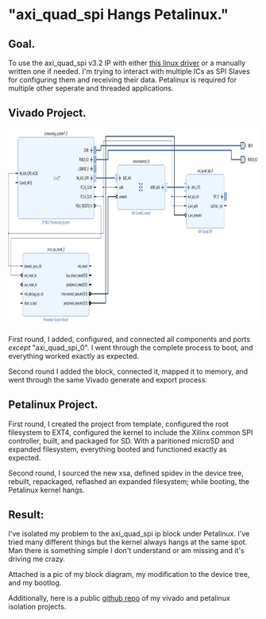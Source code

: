 # "axi_quad_spi Hangs Petalinux."

## Goal.
To use the axi_quad_spi v3.2 IP with either [this linux driver](https://xilinx-wiki.atlassian.net/wiki/spaces/A/pages/18842255/Linux+SPI+Driver#LinuxSPIDriver-DevicetreeSettings) or a manually written one if needed. I'm trying to interact with multiple ICs as SPI Slaves for configuring them and receiving their data. Petalinux is required for multiple other seperate and threaded applications.

## Vivado Project.
<img src="https://github.com/ZeHolyQofPower/axi_quad_spi_and_petalinux/blob/main/block_diagram.png" width="800" height="400"/>

First round, I added, configured, and connected all components and ports *except* "axi_quad_spi_0". I went through the complete process to boot, and everything worked exactly as expected. 

Second round I added the block, connected it, mapped it to memory, and went through the same Vivado generate and export process.

## Petalinux Project.

First round, I created the project from template, configured the root filesystem to EXT4, configured the kernel to include the Xilinx common SPI controller, built, and packaged for SD. With a paritioned microSD and expanded filesystem, everything booted and functioned exactly as expected. 

Second round, I sourced the new xsa, defined spidev in the device tree, rebuilt, repackaged, reflashed an expanded filesystem; while booting, the Petalinux kernel hangs.

[//]: # ( TODO Maybe mention the four memory warnings I get while packaging? )
[//]: # ( <img src="https://github.com/ZeHolyQofPower/axi_quad_spi_and_petalinux/blob/main/package_warnings.png" width="400" height="400"/> )

## Result:

I've isolated my problem to the axi_quad_spi ip block under Petalinux. I've tried many different things but the kernel always hangs at the same spot. Man there is something simple I don't understand or am missing and it's driving me crazy.

Attached is a pic of my block diagram, my modification to the device tree, and my bootlog.

Additionally, here is a public [github repo](https://github.com/ZeHolyQofPower/axi_quad_spi_and_petalinux) of my vivado and petalinux isolation projects.
